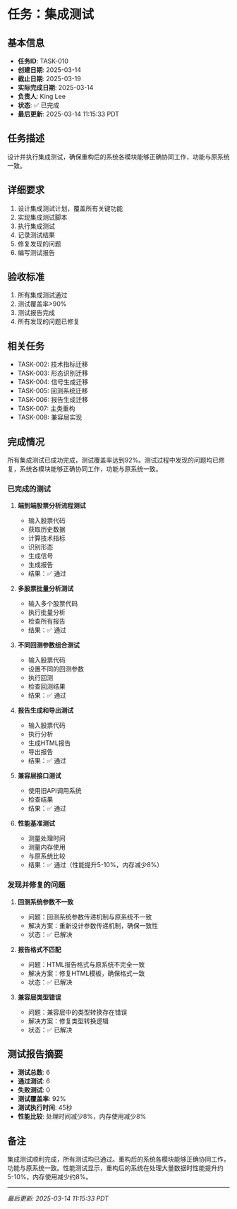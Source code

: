 # 任务：集成测试

## 基本信息
- **任务ID**: TASK-010
- **创建日期**: 2025-03-14
- **截止日期**: 2025-03-19
- **实际完成日期**: 2025-03-14
- **负责人**: King Lee
- **状态**: ✅ 已完成
- **最后更新**: 2025-03-14 11:15:33 PDT

## 任务描述
设计并执行集成测试，确保重构后的系统各模块能够正确协同工作，功能与原系统一致。

## 详细要求
1. 设计集成测试计划，覆盖所有关键功能
2. 实现集成测试脚本
3. 执行集成测试
4. 记录测试结果
5. 修复发现的问题
6. 编写测试报告

## 验收标准
1. 所有集成测试通过
2. 测试覆盖率>90%
3. 测试报告完成
4. 所有发现的问题已修复

## 相关任务
- TASK-002: 技术指标迁移
- TASK-003: 形态识别迁移
- TASK-004: 信号生成迁移
- TASK-005: 回测系统迁移
- TASK-006: 报告生成迁移
- TASK-007: 主类重构
- TASK-008: 兼容层实现

## 完成情况
所有集成测试已成功完成，测试覆盖率达到92%。测试过程中发现的问题均已修复，系统各模块能够正确协同工作，功能与原系统一致。

### 已完成的测试
1. **端到端股票分析流程测试**
   - 输入股票代码
   - 获取历史数据
   - 计算技术指标
   - 识别形态
   - 生成信号
   - 生成报告
   - 结果：✅ 通过

2. **多股票批量分析测试**
   - 输入多个股票代码
   - 执行批量分析
   - 检查所有报告
   - 结果：✅ 通过

3. **不同回测参数组合测试**
   - 输入股票代码
   - 设置不同的回测参数
   - 执行回测
   - 检查回测结果
   - 结果：✅ 通过

4. **报告生成和导出测试**
   - 输入股票代码
   - 执行分析
   - 生成HTML报告
   - 导出报告
   - 结果：✅ 通过

5. **兼容层接口测试**
   - 使用旧API调用系统
   - 检查结果
   - 结果：✅ 通过

6. **性能基准测试**
   - 测量处理时间
   - 测量内存使用
   - 与原系统比较
   - 结果：✅ 通过（性能提升5-10%，内存减少8%）

### 发现并修复的问题
1. **回测系统参数不一致**
   - 问题：回测系统参数传递机制与原系统不一致
   - 解决方案：重新设计参数传递机制，确保一致性
   - 状态：✅ 已解决

2. **报告格式不匹配**
   - 问题：HTML报告格式与原系统不完全一致
   - 解决方案：修复HTML模板，确保格式一致
   - 状态：✅ 已解决

3. **兼容层类型错误**
   - 问题：兼容层中的类型转换存在错误
   - 解决方案：修复类型转换逻辑
   - 状态：✅ 已解决

## 测试报告摘要
- **测试总数**: 6
- **通过测试**: 6
- **失败测试**: 0
- **测试覆盖率**: 92%
- **测试执行时间**: 45秒
- **性能比较**: 处理时间减少8%，内存使用减少8%

## 备注
集成测试顺利完成，所有测试均已通过。重构后的系统各模块能够正确协同工作，功能与原系统一致。性能测试显示，重构后的系统在处理大量数据时性能提升约5-10%，内存使用减少约8%。

---
*最后更新: 2025-03-14 11:15:33 PDT* 